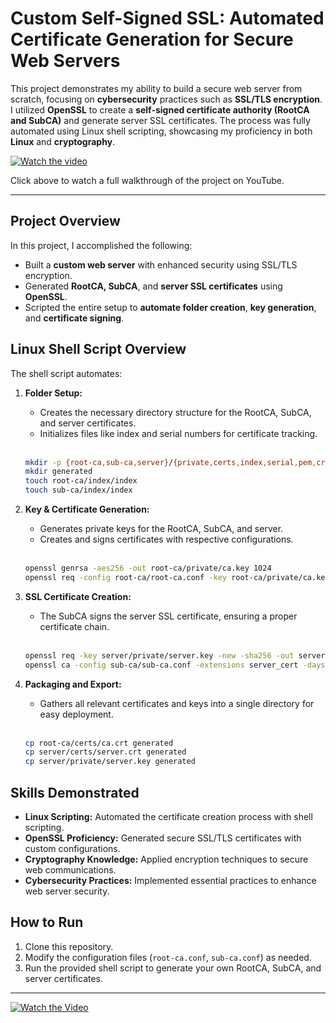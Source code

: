 # Custom Self-Signed SSL: Automated Certificate Generation for Secure Web Servers

This project demonstrates my ability to build a secure web server from scratch, focusing on **cybersecurity** practices such as **SSL/TLS encryption**. I utilized **OpenSSL** to create a **self-signed certificate authority (RootCA and SubCA)** and generate server SSL certificates. The process was fully automated using Linux shell scripting, showcasing my proficiency in both **Linux** and **cryptography**.

[![Watch the video](https://img.youtube.com/vi/2AdqcC8hQNI/0.jpg)](https://www.youtube.com/watch?v=2AdqcC8hQNI)

Click above to watch a full walkthrough of the project on YouTube.

---

## Project Overview

In this project, I accomplished the following:

- Built a **custom web server** with enhanced security using SSL/TLS encryption.
- Generated **RootCA, SubCA**, and **server SSL certificates** using **OpenSSL**.
- Scripted the entire setup to **automate folder creation**, **key generation**, and **certificate signing**.

## Linux Shell Script Overview

The shell script automates:

1. **Folder Setup:**

   - Creates the necessary directory structure for the RootCA, SubCA, and server certificates.
   - Initializes files like index and serial numbers for certificate tracking.
  
   <br>

   ```bash
   mkdir -p {root-ca,sub-ca,server}/{private,certs,index,serial,pem,crl,csr}
   mkdir generated
   touch root-ca/index/index
   touch sub-ca/index/index
   ```

1. **Key & Certificate Generation:**

   - Generates private keys for the RootCA, SubCA, and server.
   - Creates and signs certificates with respective configurations.
  
   <br>

   ```bash
   openssl genrsa -aes256 -out root-ca/private/ca.key 1024
   openssl req -config root-ca/root-ca.conf -key root-ca/private/ca.key -new -x509 -days 7305 -sha256 -extensions v3_ca -out root-ca/certs/ca.crt
   ```

2. **SSL Certificate Creation:**

   - The SubCA signs the server SSL certificate, ensuring a proper certificate chain.
  
   <br>

   ```bash
   openssl req -key server/private/server.key -new -sha256 -out server/csr/server.csr
   openssl ca -config sub-ca/sub-ca.conf -extensions server_cert -days 365 -notext -in server/csr/server.csr -out server/certs/server.crt
   ```

3. **Packaging and Export:**

   - Gathers all relevant certificates and keys into a single directory for easy deployment.

   <br>

   ```bash
   cp root-ca/certs/ca.crt generated
   cp server/certs/server.crt generated
   cp server/private/server.key generated
   ```


## Skills Demonstrated

- **Linux Scripting:** Automated the certificate creation process with shell scripting.
- **OpenSSL Proficiency:** Generated secure SSL/TLS certificates with custom configurations.
- **Cryptography Knowledge:** Applied encryption techniques to secure web communications.
- **Cybersecurity Practices:** Implemented essential practices to enhance web server security.

## How to Run

1. Clone this repository.
2. Modify the configuration files (`root-ca.conf`, `sub-ca.conf`) as needed.
3. Run the provided shell script to generate your own RootCA, SubCA, and server certificates.

---

[![Watch the Video](https://img.shields.io/badge/Watch-Video-red?style=for-the-badge)](https://www.youtube.com/watch?v=2AdqcC8hQNI)
